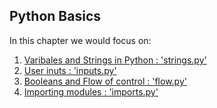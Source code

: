 ## Python Basics

In this chapter we would focus on:
1. [Varibales and Strings in Python : 'strings.py'](./strings.py)
2. [User inuts : 'inputs.py'](./inputs.py)
3. [Booleans and Flow of control : 'flow.py'](./flow.py)
4. [Importing modules : 'imports.py'](./imports.py)